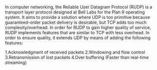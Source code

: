 In computer networking, the Reliable User Datagram Protocol (RUDP) is a transport layer protocol designed at Bell Labs for the Plan 9 operating system. It aims to provide a solution where UDP is too primitive because guaranteed-order packet delivery is desirable, but TCP adds too much complexity/overhead. In order for RUDP to gain higher quality of service, RUDP implements features that are similar to TCP with less overhead.
In order to ensure quality, it extends UDP by means of adding the following features:

1.Acknowledgment of received packets
2.Windowing and flow control
3.Retransmission of lost packets
4.Over buffering (Faster than real-time streaming)
